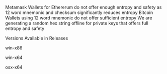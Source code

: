 Metamask Wallets for Ethererum do not offer enough entropy and safety as 12 word mnemonic and checksum significantly reduces entropy
Bitcoin Wallets using 12 word mnemonic do not offer sufficient entropy 
We are generating a random hex string offline for private keys that offers full entropy and safety 

Versions Available in Releases 

win-x86

win-x64

osx-x64
